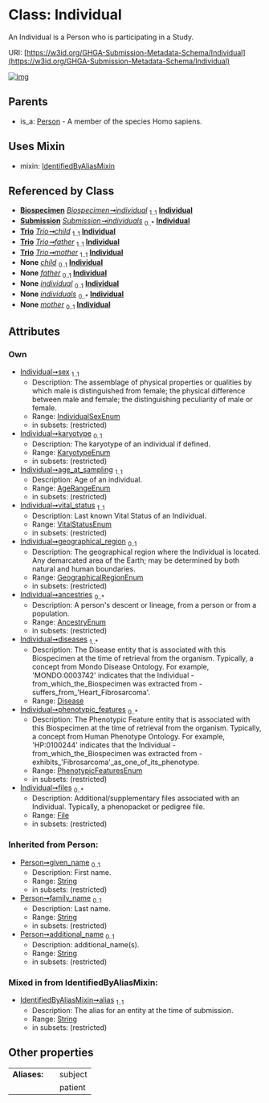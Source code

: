 
# Class: Individual


An Individual is a Person who is participating in a Study.

URI: [https://w3id.org/GHGA-Submission-Metadata-Schema/Individual](https://w3id.org/GHGA-Submission-Metadata-Schema/Individual)


[![img](https://yuml.me/diagram/nofunky;dir:TB/class/[Trio],[Submission],[Person],[File]<files%200..*-%20[Individual&#124;sex:IndividualSexEnum;karyotype:KaryotypeEnum%20%3F;age_at_sampling:AgeRangeEnum;vital_status:VitalStatusEnum;geographical_region:GeographicalRegionEnum%20%3F;ancestries:AncestryEnum%20*;phenotypic_features:PhenotypicFeaturesEnum%20*;alias:string;given_name(i):string%20%3F;family_name(i):string%20%3F;additional_name(i):string%20%3F],[Disease]<diseases%201..*-++[Individual],[Biospecimen]-%20individual%201..1>[Individual],[Submission]++-%20individuals%200..*>[Individual],[Trio]-%20child%201..1>[Individual],[Trio]-%20father%201..1>[Individual],[Trio]-%20mother%201..1>[Individual],[Trio]-%20child(i)%200..1>[Individual],[Trio]-%20father(i)%200..1>[Individual],[Biospecimen]-%20individual(i)%200..1>[Individual],[Submission]-%20individuals(i)%200..*>[Individual],[Trio]-%20mother(i)%200..1>[Individual],[Individual]uses%20-.->[IdentifiedByAliasMixin],[Person]^-[Individual],[IdentifiedByAliasMixin],[File],[Disease],[Biospecimen])](https://yuml.me/diagram/nofunky;dir:TB/class/[Trio],[Submission],[Person],[File]<files%200..*-%20[Individual&#124;sex:IndividualSexEnum;karyotype:KaryotypeEnum%20%3F;age_at_sampling:AgeRangeEnum;vital_status:VitalStatusEnum;geographical_region:GeographicalRegionEnum%20%3F;ancestries:AncestryEnum%20*;phenotypic_features:PhenotypicFeaturesEnum%20*;alias:string;given_name(i):string%20%3F;family_name(i):string%20%3F;additional_name(i):string%20%3F],[Disease]<diseases%201..*-++[Individual],[Biospecimen]-%20individual%201..1>[Individual],[Submission]++-%20individuals%200..*>[Individual],[Trio]-%20child%201..1>[Individual],[Trio]-%20father%201..1>[Individual],[Trio]-%20mother%201..1>[Individual],[Trio]-%20child(i)%200..1>[Individual],[Trio]-%20father(i)%200..1>[Individual],[Biospecimen]-%20individual(i)%200..1>[Individual],[Submission]-%20individuals(i)%200..*>[Individual],[Trio]-%20mother(i)%200..1>[Individual],[Individual]uses%20-.->[IdentifiedByAliasMixin],[Person]^-[Individual],[IdentifiedByAliasMixin],[File],[Disease],[Biospecimen])

## Parents

 *  is_a: [Person](Person.md) - A member of the species Homo sapiens.

## Uses Mixin

 *  mixin: [IdentifiedByAliasMixin](IdentifiedByAliasMixin.md)

## Referenced by Class

 *  **[Biospecimen](Biospecimen.md)** *[Biospecimen➞individual](Biospecimen_individual.md)*  <sub>1..1</sub>  **[Individual](Individual.md)**
 *  **[Submission](Submission.md)** *[Submission➞individuals](Submission_individuals.md)*  <sub>0..\*</sub>  **[Individual](Individual.md)**
 *  **[Trio](Trio.md)** *[Trio➞child](Trio_child.md)*  <sub>1..1</sub>  **[Individual](Individual.md)**
 *  **[Trio](Trio.md)** *[Trio➞father](Trio_father.md)*  <sub>1..1</sub>  **[Individual](Individual.md)**
 *  **[Trio](Trio.md)** *[Trio➞mother](Trio_mother.md)*  <sub>1..1</sub>  **[Individual](Individual.md)**
 *  **None** *[child](child.md)*  <sub>0..1</sub>  **[Individual](Individual.md)**
 *  **None** *[father](father.md)*  <sub>0..1</sub>  **[Individual](Individual.md)**
 *  **None** *[individual](individual.md)*  <sub>0..1</sub>  **[Individual](Individual.md)**
 *  **None** *[individuals](individuals.md)*  <sub>0..\*</sub>  **[Individual](Individual.md)**
 *  **None** *[mother](mother.md)*  <sub>0..1</sub>  **[Individual](Individual.md)**

## Attributes


### Own

 * [Individual➞sex](Individual_sex.md)  <sub>1..1</sub>
     * Description: The assemblage of physical properties or qualities by which male is distinguished from female; the physical difference between male and female; the distinguishing peculiarity of male or female.
     * Range: [IndividualSexEnum](IndividualSexEnum.md)
     * in subsets: (restricted)
 * [Individual➞karyotype](Individual_karyotype.md)  <sub>0..1</sub>
     * Description: The karyotype of an individual if defined.
     * Range: [KaryotypeEnum](KaryotypeEnum.md)
     * in subsets: (restricted)
 * [Individual➞age_at_sampling](Individual_age_at_sampling.md)  <sub>1..1</sub>
     * Description: Age of an individual.
     * Range: [AgeRangeEnum](AgeRangeEnum.md)
     * in subsets: (restricted)
 * [Individual➞vital_status](Individual_vital_status.md)  <sub>1..1</sub>
     * Description: Last known Vital Status of an Individual.
     * Range: [VitalStatusEnum](VitalStatusEnum.md)
     * in subsets: (restricted)
 * [Individual➞geographical_region](Individual_geographical_region.md)  <sub>0..1</sub>
     * Description: The geographical region where the Individual is located. Any demarcated area of the Earth; may be determined by both natural and human boundaries.
     * Range: [GeographicalRegionEnum](GeographicalRegionEnum.md)
     * in subsets: (restricted)
 * [Individual➞ancestries](Individual_ancestries.md)  <sub>0..\*</sub>
     * Description: A person's descent or lineage, from a person or from a population.
     * Range: [AncestryEnum](AncestryEnum.md)
     * in subsets: (restricted)
 * [Individual➞diseases](Individual_diseases.md)  <sub>1..\*</sub>
     * Description: The Disease entity that is associated with this Biospecimen at the time of retrieval from the organism. Typically, a concept from Mondo Disease Ontology. For example, 'MONDO:0003742' indicates that the Individual - from_which_the_Biospecimen was extracted from - suffers_from_'Heart_Fibrosarcoma'.
     * Range: [Disease](Disease.md)
 * [Individual➞phenotypic_features](Individual_phenotypic_features.md)  <sub>0..\*</sub>
     * Description: The Phenotypic Feature entity that is associated with this Biospecimen at the time of retrieval from the organism. Typically, a concept from Human Phenotype Ontology. For example, 'HP:0100244' indicates that the Individual - from_which_the_Biospecimen was extracted from - exhibits_'Fibrosarcoma'_as_one_of_its_phenotype.
     * Range: [PhenotypicFeaturesEnum](PhenotypicFeaturesEnum.md)
     * in subsets: (restricted)
 * [Individual➞files](Individual_files.md)  <sub>0..\*</sub>
     * Description: Additional/supplementary files associated with an Individual. Typically, a phenopacket or pedigree file.
     * Range: [File](File.md)
     * in subsets: (restricted)

### Inherited from Person:

 * [Person➞given_name](Person_given_name.md)  <sub>0..1</sub>
     * Description: First name.
     * Range: [String](types/String.md)
     * in subsets: (restricted)
 * [Person➞family_name](Person_family_name.md)  <sub>0..1</sub>
     * Description: Last name.
     * Range: [String](types/String.md)
     * in subsets: (restricted)
 * [Person➞additional_name](Person_additional_name.md)  <sub>0..1</sub>
     * Description: additional_name(s).
     * Range: [String](types/String.md)
     * in subsets: (restricted)

### Mixed in from IdentifiedByAliasMixin:

 * [IdentifiedByAliasMixin➞alias](IdentifiedByAliasMixin_alias.md)  <sub>1..1</sub>
     * Description: The alias for an entity at the time of submission.
     * Range: [String](types/String.md)
     * in subsets: (restricted)

## Other properties

|  |  |  |
| --- | --- | --- |
| **Aliases:** | | subject |
|  | | patient |

